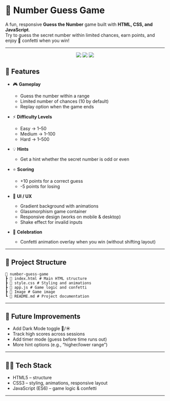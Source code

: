 # 🎯 Number Guess Game

A fun, responsive **Guess the Number** game built with **HTML, CSS, and JavaScript**.  
Try to guess the secret number within limited chances, earn points, and enjoy 🎊 confetti when you win!

---
<p align="center">
  <a href="https://number-guess-game-psi-one.vercel.app/" target="_blank"><img src="https://img.shields.io/badge/🔴 Live-Demo-green?style=for-the-badge" /></a>
  <a href="https://github.com/Satyam6201/Number-Guess-Game" target="_blank"><img src="https://img.shields.io/badge/💻 Source-Code-blue?style=for-the-badge" /></a>
  <a href="https://www.linkedin.com/in/satyam-kumar-mishra-9bb980291/" target="_blank"><img src="https://img.shields.io/badge/📇 Connect-LinkedIn-0A66C2?style=for-the-badge&logo=linkedin" /></a>
</p>

## 🚀 Features

- 🎮 **Gameplay**
  - Guess the number within a range
  - Limited number of chances (10 by default)
  - Replay option when the game ends  

- ⚡ **Difficulty Levels**
  - Easy → 1–50  
  - Medium → 1–100  
  - Hard → 1–500  

- 💡 **Hints**
  - Get a hint whether the secret number is odd or even  

- ⭐ **Scoring**
  - +10 points for a correct guess  
  - -5 points for losing  

- 🎨 **UI / UX**
  - Gradient background with animations  
  - Glassmorphism game container  
  - Responsive design (works on mobile & desktop)  
  - Shake effect for invalid inputs  

- 🎊 **Celebration**
  - Confetti animation overlay when you win (without shifting layout)  

---

## 📂 Project Structure
```
📁 number-guess-game
┣ 📄 index.html # Main HTML structure
┣ 📄 style.css # Styling and animations
┣ 📄 app.js # Game logic and confetti
┣ 📄 Image # Game image
┗ 📄 README.md # Project documentation
```

---
## 📝 Future Improvements

- Add Dark Mode toggle 🌙/☀️
- Track high scores across sessions
- Add timer mode (guess before time runs out)
- More hint options (e.g., “higher/lower range”)
  
---
## 👨‍💻 Tech Stack

- HTML5 – structure
- CSS3 – styling, animations, responsive layout
- JavaScript (ES6) – game logic & confetti
---
